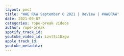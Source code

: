 ```yaml
---
layout: post
title: "WWE RAW September 6 2021 | Review | #WWERAW"
date: 2021-09-07
categories: rope-break videos
author: rope-break
spotify_track_id: 
youtube_video_id: Lzvt5L1Dxgw
apple_track_id: 
youtube_metadata: 
---
```

